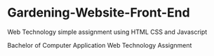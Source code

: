 # Gardening-Website-Front-End
Web Technology simple assignment using HTML CSS and Javascript

Bachelor of Computer Application Web Technology Assignment
